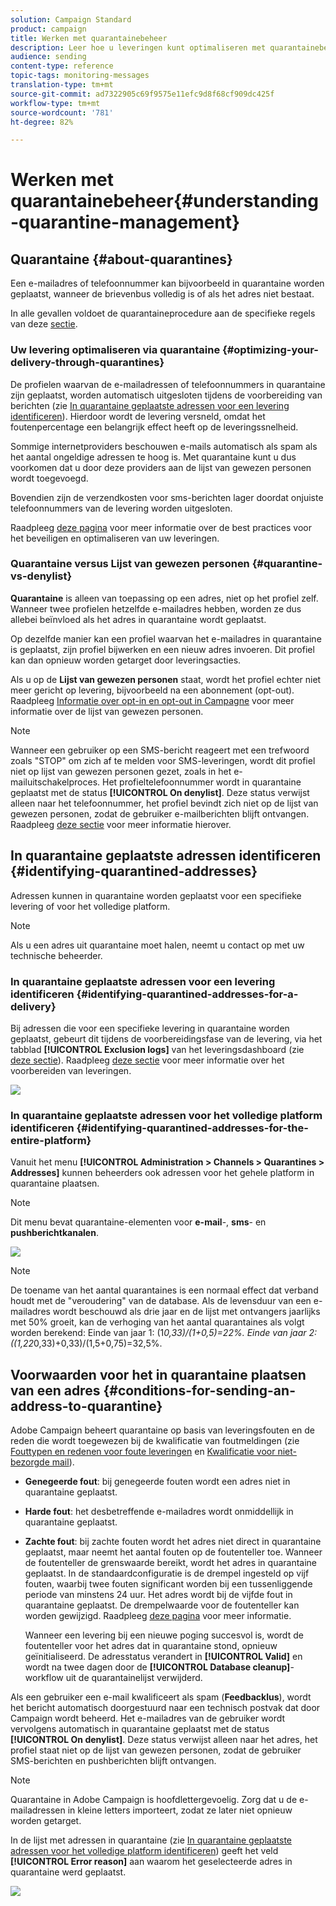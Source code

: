 ```yaml
---
solution: Campaign Standard
product: campaign
title: Werken met quarantainebeheer
description: Leer hoe u leveringen kunt optimaliseren met quarantainebeheer.
audience: sending
content-type: reference
topic-tags: monitoring-messages
translation-type: tm+mt
source-git-commit: ad7322905c69f9575e11efc9d8f68cf909dc425f
workflow-type: tm+mt
source-wordcount: '781'
ht-degree: 82%

---
```



# Werken met quarantainebeheer{#understanding-quarantine-management}

## Quarantaine {#about-quarantines}

Een e-mailadres of telefoonnummer kan bijvoorbeeld in quarantaine worden geplaatst, wanneer de brievenbus volledig is of als het adres niet bestaat.

In alle gevallen voldoet de quarantaineprocedure aan de specifieke regels van deze [sectie](#conditions-for-sending-an-address-to-quarantine).

### Uw levering optimaliseren via quarantaine {#optimizing-your-delivery-through-quarantines}

De profielen waarvan de e-mailadressen of telefoonnummers in quarantaine zijn geplaatst, worden automatisch uitgesloten tijdens de voorbereiding van berichten (zie [In quarantaine geplaatste adressen voor een levering identificeren](#identifying-quarantined-addresses-for-a-delivery)). Hierdoor wordt de levering versneld, omdat het foutenpercentage een belangrijk effect heeft op de leveringssnelheid.

Sommige internetproviders beschouwen e-mails automatisch als spam als het aantal ongeldige adressen te hoog is. Met quarantaine kunt u dus voorkomen dat u door deze providers aan de lijst van gewezen personen wordt toegevoegd.

Bovendien zijn de verzendkosten voor sms-berichten lager doordat onjuiste telefoonnummers van de levering worden uitgesloten.

Raadpleeg [deze pagina](../../sending/using/delivery-best-practices.md) voor meer informatie over de best practices voor het beveiligen en optimaliseren van uw leveringen.

### Quarantaine versus Lijst van gewezen personen {#quarantine-vs-denylist}

**Quarantaine** is alleen van toepassing op een adres, niet op het profiel zelf. Wanneer twee profielen hetzelfde e-mailadres hebben, worden ze dus allebei beïnvloed als het adres in quarantaine wordt geplaatst.

Op dezelfde manier kan een profiel waarvan het e-mailadres in quarantaine is geplaatst, zijn profiel bijwerken en een nieuw adres invoeren. Dit profiel kan dan opnieuw worden getarget door leveringsacties.

Als u op de **Lijst van gewezen personen** staat, wordt het profiel echter niet meer gericht op levering, bijvoorbeeld na een abonnement (opt-out). Raadpleeg [Informatie over opt-in en opt-out in Campagne](../../audiences/using/about-opt-in-and-opt-out-in-campaign.md) voor meer informatie over de lijst van gewezen personen.

>[!NOTE]
>
>Wanneer een gebruiker op een SMS-bericht reageert met een trefwoord zoals &quot;STOP&quot; om zich af te melden voor SMS-leveringen, wordt dit profiel niet op lijst van gewezen personen gezet, zoals in het e-mailuitschakelproces. Het profieltelefoonnummer wordt in quarantaine geplaatst met de status **[!UICONTROL On denylist]**. Deze status verwijst alleen naar het telefoonnummer, het profiel bevindt zich niet op de lijst van gewezen personen, zodat de gebruiker e-mailberichten blijft ontvangen. Raadpleeg [deze sectie](../../channels/using/managing-incoming-sms.md#managing-stop-sms) voor meer informatie hierover.

## In quarantaine geplaatste adressen identificeren {#identifying-quarantined-addresses}

Adressen kunnen in quarantaine worden geplaatst voor een specifieke levering of voor het volledige platform.

>[!NOTE]
>
>Als u een adres uit quarantaine moet halen, neemt u contact op met uw technische beheerder.

### In quarantaine geplaatste adressen voor een levering identificeren {#identifying-quarantined-addresses-for-a-delivery}

Bij adressen die voor een specifieke levering in quarantaine worden geplaatst, gebeurt dit tijdens de voorbereidingsfase van de levering, via het tabblad **[!UICONTROL Exclusion logs]** van het leveringsdashboard (zie [deze sectie](../../sending/using/monitoring-a-delivery.md#exclusion-logs)). Raadpleeg [deze sectie](../../sending/using/preparing-the-send.md) voor meer informatie over het voorbereiden van leveringen.

![](assets/exclusion_logs.png)

### In quarantaine geplaatste adressen voor het volledige platform identificeren {#identifying-quarantined-addresses-for-the-entire-platform}

Vanuit het menu **[!UICONTROL Administration > Channels > Quarantines > Addresses]** kunnen beheerders ook adressen voor het gehele platform in quarantaine plaatsen.

>[!NOTE]
>
>Dit menu bevat quarantaine-elementen voor **e-mail**-, **sms**- en **pushberichtkanalen**.

![](assets/quarantines1.png)

>[!NOTE]
>
>De toename van het aantal quarantaines is een normaal effect dat verband houdt met de &quot;veroudering&quot; van de database. Als de levensduur van een e-mailadres wordt beschouwd als drie jaar en de lijst met ontvangers jaarlijks met 50% groeit, kan de verhoging van het aantal quarantaines als volgt worden berekend: Einde van jaar 1: (1*0,33)/(1+0,5)=22%. Einde van jaar 2: ((1,22*0,33)+0,33)/(1,5+0,75)=32,5%.

## Voorwaarden voor het in quarantaine plaatsen van een adres {#conditions-for-sending-an-address-to-quarantine}

Adobe Campaign beheert quarantaine op basis van leveringsfouten en de reden die wordt toegewezen bij de kwalificatie van foutmeldingen (zie [Fouttypen en redenen voor foute leveringen](../../sending/using/understanding-delivery-failures.md#delivery-failure-types-and-reasons) en [Kwalificatie voor niet-bezorgde mail](../../sending/using/understanding-delivery-failures.md#bounce-mail-qualification)).

* **Genegeerde fout**: bij genegeerde fouten wordt een adres niet in quarantaine geplaatst.
* **Harde fout**: het desbetreffende e-mailadres wordt onmiddellijk in quarantaine geplaatst.
* **Zachte fout**: bij zachte fouten wordt het adres niet direct in quarantaine geplaatst, maar neemt het aantal fouten op de foutenteller toe. Wanneer de foutenteller de grenswaarde bereikt, wordt het adres in quarantaine geplaatst. In de standaardconfiguratie is de drempel ingesteld op vijf fouten, waarbij twee fouten significant worden bij een tussenliggende periode van minstens 24 uur. Het adres wordt bij de vijfde fout in quarantaine geplaatst. De drempelwaarde voor de foutenteller kan worden gewijzigd. Raadpleeg [deze pagina](../../administration/using/configuring-email-channel.md#email-channel-parameters) voor meer informatie.

   Wanneer een levering bij een nieuwe poging succesvol is, wordt de foutenteller voor het adres dat in quarantaine stond, opnieuw geïnitialiseerd. De adresstatus verandert in **[!UICONTROL Valid]** en wordt na twee dagen door de **[!UICONTROL Database cleanup]**-workflow uit de quarantainelijst verwijderd.

Als een gebruiker een e-mail kwalificeert als spam (**Feedbacklus**), wordt het bericht automatisch doorgestuurd naar een technisch postvak dat door Campaign wordt beheerd. Het e-mailadres van de gebruiker wordt vervolgens automatisch in quarantaine geplaatst met de status **[!UICONTROL On denylist]**. Deze status verwijst alleen naar het adres, het profiel staat niet op de lijst van gewezen personen, zodat de gebruiker SMS-berichten en pushberichten blijft ontvangen.

>[!NOTE]
>
>Quarantaine in Adobe Campaign is hoofdlettergevoelig. Zorg dat u de e-mailadressen in kleine letters importeert, zodat ze later niet opnieuw worden getarget.

In de lijst met adressen in quarantaine (zie [In quarantaine geplaatste adressen voor het volledige platform identificeren](#identifying-quarantined-addresses-for-the-entire-platform)) geeft het veld **[!UICONTROL Error reason]** aan waarom het geselecteerde adres in quarantaine werd geplaatst.

![](assets/quarantines2.png)

